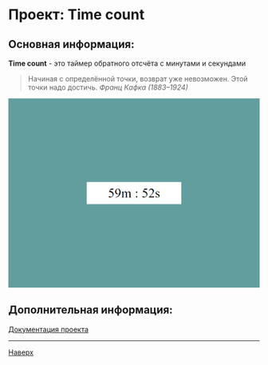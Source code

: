 <a id="anchor"></a>

# Проект: Time count

## Основная информация:
__Time count__ - это таймер обратного отсчёта с минутами и секундами
> Начиная с определённой точки, возврат уже невозможен. Этой точки надо достичь.
_Франц Кафка (1883–1924)_

![Предварительный просмотр](./assets/service/preview.png) 

## Дополнительная информация:
[Документация проекта](./assets/service/document.txt)

***

[Наверх](#anchor)